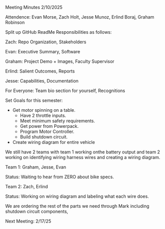 Meeting Minutes 2/10/2025

Attendence: Evan Morse, Zach Holt, Jesse Munoz, Erlind Boraj, Graham Robinson

Split up GitHub ReadMe Responsibilities as follows:

Zach: Repo Organization, Stakeholders

Evan: Executive Summary, Software

Graham: Project Demo + Images, Faculty Supervisor

Erlind: Salient Outcomes, Reports

Jesse: Capabilities, Documentation

For Everyone: Team bio section for yourself, Recognitions


Set Goals for this semester:
- Get motor spinning on a table.
  - Have 2 throttle inputs.
  - Meet minimum safety requirements.
  - Get power from Powerpack.
  - Program Motor Controller.
  - Build shutdown circuit.
- Create wiring diagram for entire vehicle

We still have 2 teams with team 1 working onthe battery output and team 2 working on identifying wiring harness wires and creating a wiring diagram.

Team 1: Graham, Jesse, Evan

Status: Waiting to hear from ZERO about bike specs.



Team 2: Zach, Erlind

Status: Working on wiring diagram and labeling what each wire does.



We are ordering the rest of the parts we need through Mark including shutdown circuit components, 

Next Meeting: 2/17/25
